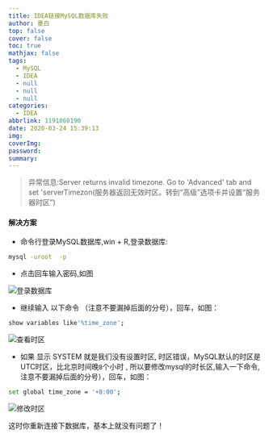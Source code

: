 ```yaml
---
title: IDEA链接MySQL数据库失败
author: 墨白
top: false
cover: false
toc: true
mathjax: false
tags:
  - MySQL
  - IDEA
  - null
  - null
  - null
categories:
  - IDEA
abbrlink: 1191060190
date: 2020-03-24 15:39:13
img:
coverImg:
password:
summary:
---
```






> 异常信息:Server returns invalid timezone. Go to 'Advanced' tab and set 'serverTimezon(服务器返回无效时区。转到“高级”选项卡并设置“服务器时区”)

#### 解决方案

* 命令行登录MySQL数据库,win + R,登录数据库:

~~~bash
mysql -uroot  -p
~~~

* 点击回车输入密码,如图

![登录数据库]( https://wang_lianjie.gitee.io/mobai_images.gitee.io/img/2019-12-24/9.jpg )

*  继续输入 以下命令 （注意不要漏掉后面的分号），回车，如图： 

~~~bash
show variables like'%time_zone'; 
~~~

![查看时区]( https://wang_lianjie.gitee.io/mobai_images.gitee.io/img/2019-12-24/10.jpg )

* 如果 显示 SYSTEM 就是我们没有设置时区, 时区错误，MySQL默认的时区是UTC时区，比北京时间晚`8`个小时 , 所以要修改mysql的时长区,输入一下命令,注意不要漏掉后面的分号），回车，如图： 

~~~bash
set global time_zone = '+8:00'; 
~~~

![修改时区]( https://wang_lianjie.gitee.io/mobai_images.gitee.io/img/2019-12-24/11.jpg )

 这时你重新连接下数据库，基本上就没有问题了！